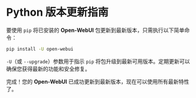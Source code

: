 # Python 版本更新指南

要使用 `pip` 将已安装的 **Open-WebUI** 包更新到最新版本，只需执行以下简单命令：

```bash
pip install -U open-webui
```

`-U`（或 `--upgrade`）参数用于指示 `pip` 将包升级到最新可用版本。定期更新可以确保您获得最新的功能和安全修复。

完成！您的 **Open-WebUI** 已成功更新到最新版本，现在可以使用所有最新特性了。
